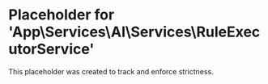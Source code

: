 ﻿# Placeholder for 'App\Services\AI\Services\RuleExecutorService'
This placeholder was created to track and enforce strictness.
